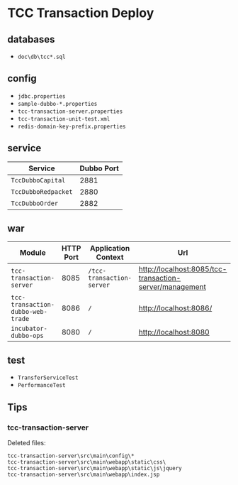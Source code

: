 # TCC Transaction Deploy

## databases
- `doc\db\tcc*.sql`

## config
- `jdbc.properties`
- `sample-dubbo-*.properties`
- `tcc-transaction-server.properties`
- `tcc-transaction-unit-test.xml`
- `redis-domain-key-prefix.properties`

## service
Service | Dubbo Port 
----|----
`TccDubboCapital` | 2881
`TccDubboRedpacket` | 2880
`TccDubboOrder` | 2882

## war
Module | HTTP Port | Application Context | Url
---|---|---|------
`tcc-transaction-server` | 8085 | `/tcc-transaction-server` | [http://localhost:8085/tcc-transaction-server/management](http://localhost:8085/tcc-transaction-server/management)
`tcc-transaction-dubbo-web-trade` | 8086 | `/` | [http://localhost:8086/](http://localhost:8086/)
`incubator-dubbo-ops` | 8080 | `/` | [http://localhost:8080](http://localhost:8080)

## test
- `TransferServiceTest`
- `PerformanceTest`

## Tips
### tcc-transaction-server
Deleted files:
```
tcc-transaction-server\src\main\config\*
tcc-transaction-server\src\main\webapp\static\css\
tcc-transaction-server\src\main\webapp\static\js\jquery
tcc-transaction-server\src\main\webapp\index.jsp
```
